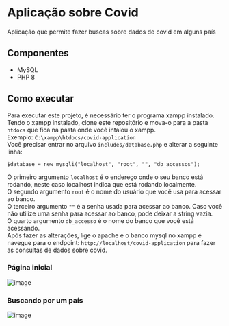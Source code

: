 # Aplicação sobre Covid
Aplicação que permite fazer buscas sobre dados de covid em alguns país
## Componentes
- MySQL
- PHP 8

## Como executar
Para executar este projeto, é necessário ter o programa xampp instalado.  
Tendo o xampp instalado, clone este repositório e mova-o para a pasta `htdocs` que fica na pasta onde você intalou o xampp.  
Exemplo: `C:\xampp\htdocs/covid-application`  
Você precisar entrar no arquivo `includes/database.php` e alterar a seguinte linha:   
```
$database = new mysqli("localhost", "root", "", "db_accessos");
```
O primeiro argumento `localhost` é o endereço onde o seu banco está rodando, neste caso localhost indica que está rodando localmente.  
O segundo argumento `root` é o nome do usuário que você usa para acessar ao banco.  
O terceiro argumento `""` é a senha usada para acessar ao banco. Caso você não utilize uma senha para acessar ao banco, pode deixar a string vazia.  
O quarto argumento `db_accesso` é o nome do banco que você está acessando.  
Após fazer as alterações, lige o apache e o banco mysql no xampp é navegue para o endpoint: `http://localhost/covid-application` para fazer as consultas de dados sobre covid.

### Página inicial
![image](https://user-images.githubusercontent.com/76739275/227744528-e3bbb417-a265-4156-baea-7d865961af90.png)

### Buscando por um país
![image](https://user-images.githubusercontent.com/76739275/227744558-18eb137b-ce80-4560-8c72-412eea59970c.png)
